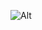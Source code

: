 ![Alt](https://repobeats.axiom.co/api/embed/0f4a040bb20dc92b64eb919eac56d611912d56dd.svg "Repobeats analytics image")